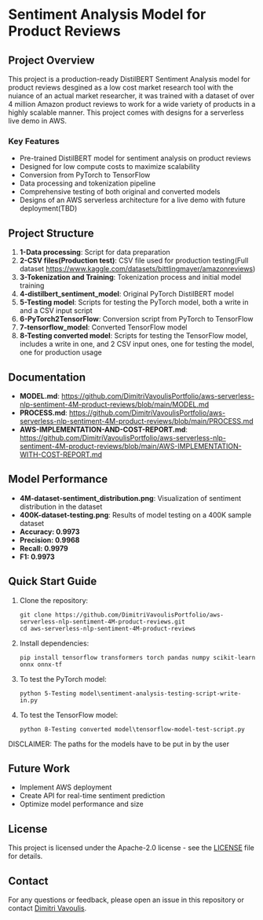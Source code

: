 # Sentiment Analysis Model for Product Reviews

## Project Overview

This project is a production-ready DistilBERT Sentiment Analysis model for product reviews desgined as a low cost market research tool with the nuiance of an actual market researcher, it was trained with a dataset of over 4 million Amazon product reviews to work for a wide variety of products in a highly scalable manner. This project comes with designs for a serverless live demo in AWS. 

### Key Features

- Pre-trained DistilBERT model for sentiment analysis on product reviews
- Designed for low compute costs to maximize scalability
- Conversion from PyTorch to TensorFlow
- Data processing and tokenization pipeline
- Comprehensive testing of both original and converted models
- Designs of an AWS serverless architecture for a live demo with future deployment(TBD)

## Project Structure

1. **1-Data processing**: Script for data preparation
2. **2-CSV files(Production test)**: CSV file used for production testing(Full dataset https://www.kaggle.com/datasets/bittlingmayer/amazonreviews)
3. **3-Tokenization and Training**: Tokenization process and initial model training
4. **4-distilbert_sentiment_model**: Original PyTorch DistilBERT model
5. **5-Testing model**: Scripts for testing the PyTorch model, both a write in and a CSV input script 
6. **6-PyTorch2TensorFlow**: Conversion script from PyTorch to TensorFlow
7. **7-tensorflow_model**: Converted TensorFlow model
8. **8-Testing converted model**: Scripts for testing the TensorFlow model, includes a write in one, and 2 CSV input ones, one for testing the model, one for production usage

## Documentation

- **MODEL.md**: https://github.com/DimitriVavoulisPortfolio/aws-serverless-nlp-sentiment-4M-product-reviews/blob/main/MODEL.md
- **PROCESS.md**: https://github.com/DimitriVavoulisPortfolio/aws-serverless-nlp-sentiment-4M-product-reviews/blob/main/PROCESS.md
- **AWS-IMPLEMENTATION-AND-COST-REPORT.md**: https://github.com/DimitriVavoulisPortfolio/aws-serverless-nlp-sentiment-4M-product-reviews/blob/main/AWS-IMPLEMENTATION-WITH-COST-REPORT.md

## Model Performance

- **4M-dataset-sentiment_distribution.png**: Visualization of sentiment distribution in the dataset
- **400K-dataset-testing.png**: Results of model testing on a 400K sample dataset
- **Accuracy: 0.9973**
- **Precision: 0.9968**
- **Recall: 0.9979**
- **F1: 0.9973**
 
## Quick Start Guide

1. Clone the repository:
   ```
   git clone https://github.com/DimitriVavoulisPortfolio/aws-serverless-nlp-sentiment-4M-product-reviews.git
   cd aws-serverless-nlp-sentiment-4M-product-reviews
   ```

2. Install dependencies:
   ```
   pip install tensorflow transformers torch pandas numpy scikit-learn onnx onnx-tf 
   ```

3. To test the PyTorch model:
   ```
   python 5-Testing model\sentiment-analysis-testing-script-write-in.py
   ```

4. To test the TensorFlow model:
   ```
   python 8-Testing converted model\tensorflow-model-test-script.py
   ```
DISCLAIMER: The paths for the models have to be put in by the user 

## Future Work

- Implement AWS deployment
- Create API for real-time sentiment prediction
- Optimize model performance and size 

## License

This project is licensed under the Apache-2.0 license - see the [LICENSE](LICENSE) file for details.

## Contact

For any questions or feedback, please open an issue in this repository or contact [Dimitri Vavoulis](mailto:dimitrivavoulis3@gmail.com).
